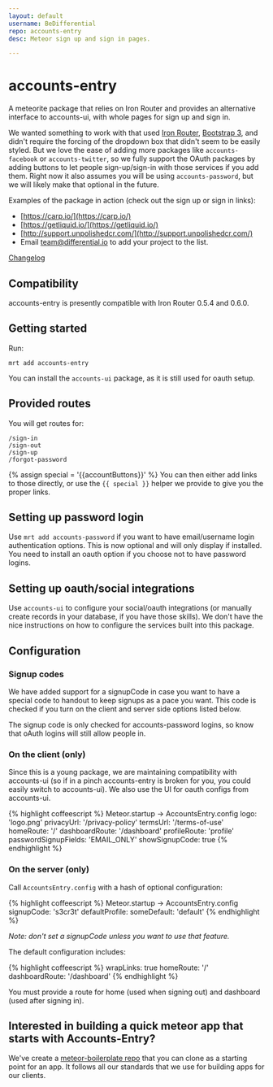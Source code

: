 ```yaml
---
layout: default
username: BeDifferential
repo: accounts-entry
desc: Meteor sign up and sign in pages.

---
```


# accounts-entry

A meteorite package that relies on Iron Router and provides an
alternative interface to accounts-ui, with whole pages for sign up
and sign in.

We wanted something to work with that used [Iron Router](https://github.com/EventedMind/iron-router),
[Bootstrap 3](https://github.com/mangasocial/meteor-bootstrap-3), and didn't require the forcing of
the dropdown box that didn't seem to be easily styled. But we love the ease of adding more packages like `accounts-facebook` or `accounts-twitter`, so we fully support the OAuth packages by adding buttons to let people sign-up/sign-in with those services if you add them.  Right now it also assumes you will be using `accounts-password`, but we will likely make that optional in the future.

Examples of the package in action (check out the sign up or sign in
links):

* [https://carp.io/](https://carp.io/)
* [https://getliquid.io/](https://getliquid.io/)
* [http://support.unpolishedcr.com/](http://support.unpolishedcr.com/)
* Email team@differential.io to add your project to the list.

[Changelog](https://github.com/BeDifferential/accounts-entry/blob/master/CHANGELOG.md)

## Compatibility

accounts-entry is presently compatible with Iron Router 0.5.4 and 0.6.0.

## Getting started

Run:

```
mrt add accounts-entry
```

You can install the `accounts-ui` package, as it is still used for oauth setup.

## Provided routes

You will get routes for:

```
/sign-in
/sign-out
/sign-up
/forgot-password
```

{% assign special = '{{accountButtons}}' %}
You can then either add links to those directly, or use the `{{ special }}` helper we provide to give you the proper links.

## Setting up password login

Use `mrt add accounts-password` if you want to have email/username login authentication options. This is now optional and will only display if installed. You need to install an oauth option if you choose not to have password logins.

## Setting up oauth/social integrations

Use `accounts-ui` to configure your social/oauth integrations (or manually create records in your database, if you have those skills). We don't have the nice instructions on how to configure the services built into this package.

## Configuration

### Signup codes

We have added support for a signupCode in case you want to have a special code to handout to keep signups as a pace you want. This code is checked if you turn on the client and server side options listed below.

The signup code is only checked for accounts-password logins, so know that oAuth logins will still allow people in.

### On the client (only)

Since this is a young package, we are maintaining compatibility with accounts-ui (so if in a pinch accounts-entry is broken for you, you could easily switch to accounts-ui). We also use the UI for oauth configs from accounts-ui.

{% highlight coffeescript %}
Meteor.startup ->
  AccountsEntry.config
    logo: 'logo.png'
    privacyUrl: '/privacy-policy'
    termsUrl: '/terms-of-use'
    homeRoute: '/'
    dashboardRoute: '/dashboard'
    profileRoute: 'profile'
    passwordSignupFields: 'EMAIL_ONLY'
    showSignupCode: true
{% endhighlight %}

### On the server (only)

Call `AccountsEntry.config` with a hash of optional configuration:

{% highlight coffeescript %}
Meteor.startup ->
  AccountsEntry.config
    signupCode: 's3cr3t'
    defaultProfile:
        someDefault: 'default'
{% endhighlight %}

*Note: don't set a signupCode unless you want to use that feature.*

The default configuration includes:

{% highlight coffeescript %}
  wrapLinks: true
  homeRoute: '/'
  dashboardRoute: '/dashboard'
{% endhighlight %}

You must provide a route for home (used when signing out) and
dashboard (used after signing in).

## Interested in building a quick meteor app that starts with Accounts-Entry?

We've create a [meteor-boilerplate repo](http://github.differential.io/meteor-boilerplate/) that you can clone as a starting point for an app.  It follows all our standards that we use for building apps for our clients.
